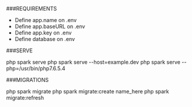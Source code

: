 ###REQUIREMENTS

- Define app.name on .env
- Define app.baseURL on .env
- Define app.key on .env
- Define database on .env

###SERVE

php spark serve
php spark serve --host=example.dev
php spark serve --php=/usr/bin/php7.6.5.4

###MIGRATIONS

php spark migrate
php spark migrate:create name_here
php spark migrate:refresh
